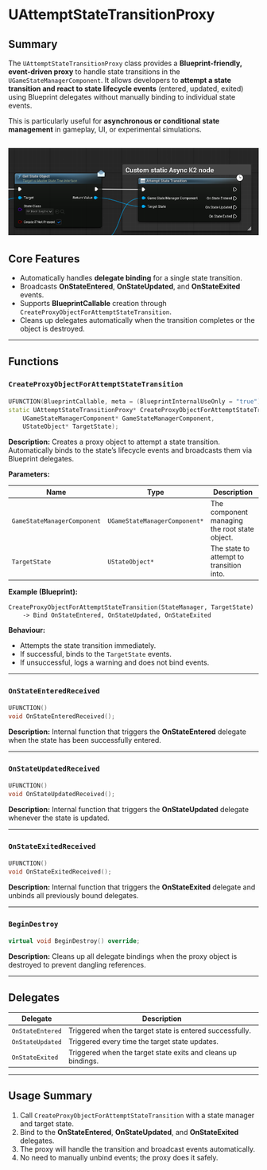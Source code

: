 
# **UAttemptStateTransitionProxy**

## **Summary**

The `UAttemptStateTransitionProxy` class provides a **Blueprint-friendly, event-driven proxy** to handle state transitions in the `UGameStateManagerComponent`.
It allows developers to **attempt a state transition and react to state lifecycle events** (entered, updated, exited) using Blueprint delegates without manually binding to individual state events.

This is particularly useful for **asynchronous or conditional state management** in gameplay, UI, or experimental simulations.


![Example](image.png)
---

## **Core Features**

* Automatically handles **delegate binding** for a single state transition.
* Broadcasts **OnStateEntered**, **OnStateUpdated**, and **OnStateExited** events.
* Supports **BlueprintCallable** creation through `CreateProxyObjectForAttemptStateTransition`.
* Cleans up delegates automatically when the transition completes or the object is destroyed.

---

## **Functions**

### `CreateProxyObjectForAttemptStateTransition`

```cpp
UFUNCTION(BlueprintCallable, meta = (BlueprintInternalUseOnly = "true"))
static UAttemptStateTransitionProxy* CreateProxyObjectForAttemptStateTransition(
    UGameStateManagerComponent* GameStateManagerComponent,
    UStateObject* TargetState);
```

**Description:**
Creates a proxy object to attempt a state transition. Automatically binds to the state’s lifecycle events and broadcasts them via Blueprint delegates.

**Parameters:**

| Name                        | Type                          | Description                                   |
| --------------------------- | ----------------------------- | --------------------------------------------- |
| `GameStateManagerComponent` | `UGameStateManagerComponent*` | The component managing the root state object. |
| `TargetState`               | `UStateObject*`               | The state to attempt to transition into.      |

**Example (Blueprint):**

```
CreateProxyObjectForAttemptStateTransition(StateManager, TargetState)
    -> Bind OnStateEntered, OnStateUpdated, OnStateExited
```

**Behaviour:**

* Attempts the state transition immediately.
* If successful, binds to the `TargetState` events.
* If unsuccessful, logs a warning and does not bind events.

---

### `OnStateEnteredReceived`

```cpp
UFUNCTION()
void OnStateEnteredReceived();
```

**Description:**
Internal function that triggers the **OnStateEntered** delegate when the state has been successfully entered.

---

### `OnStateUpdatedReceived`

```cpp
UFUNCTION()
void OnStateUpdatedReceived();
```

**Description:**
Internal function that triggers the **OnStateUpdated** delegate whenever the state is updated.

---

### `OnStateExitedReceived`

```cpp
UFUNCTION()
void OnStateExitedReceived();
```

**Description:**
Internal function that triggers the **OnStateExited** delegate and unbinds all previously bound delegates.

---

### `BeginDestroy`

```cpp
virtual void BeginDestroy() override;
```

**Description:**
Cleans up all delegate bindings when the proxy object is destroyed to prevent dangling references.

---

## **Delegates**

| Delegate         | Description                                                   |
| ---------------- | ------------------------------------------------------------- |
| `OnStateEntered` | Triggered when the target state is entered successfully.      |
| `OnStateUpdated` | Triggered every time the target state updates.                |
| `OnStateExited`  | Triggered when the target state exits and cleans up bindings. |

---

## **Usage Summary**

1. Call `CreateProxyObjectForAttemptStateTransition` with a state manager and target state.
2. Bind to the **OnStateEntered**, **OnStateUpdated**, and **OnStateExited** delegates.
3. The proxy will handle the transition and broadcast events automatically.
4. No need to manually unbind events; the proxy does it safely.

